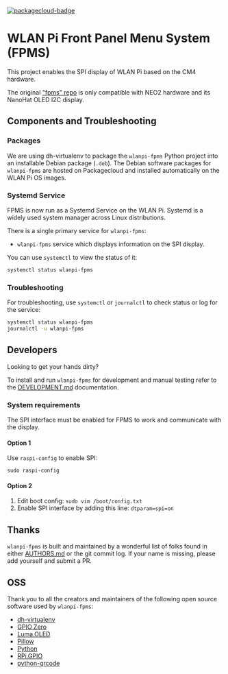 [![packagecloud-badge](https://img.shields.io/badge/deb-packagecloud.io-844fec.svg)](https://packagecloud.io/)

# WLAN Pi Front Panel Menu System (FPMS)

This project enables the SPI display of WLAN Pi based on the CM4 hardware.

The original ["fpms" repo](https://github.com/WLAN-Pi/fpms) is only compatible with NEO2 hardware and its NanoHat OLED I2C display.

## Components and Troubleshooting

### Packages 

We are using dh-virtualenv to package the `wlanpi-fpms` Python project into an installable Debian package (`.deb`). The Debian software packages for `wlanpi-fpms` are hosted on Packagecloud and installed automatically on the WLAN Pi OS images.

### Systemd Service

FPMS is now run as a Systemd Service on the WLAN Pi. Systemd is a widely used system manager across Linux distributions.

There is a single primary service for `wlanpi-fpms`:

* `wlanpi-fpms` service which displays information on the SPI display.

You can use `systemctl` to view the status of it:

```bash
systemctl status wlanpi-fpms
```

### Troubleshooting

For troubleshooting, use `systemctl` or `journalctl` to check status or log for the service:

```bash
systemctl status wlanpi-fpms
journalctl -u wlanpi-fpms
```

## Developers

Looking to get your hands dirty?

To install and run `wlanpi-fpms` for development and manual testing refer to the [DEVELOPMENT.md](DEVELOPMENT.md) documentation.

### System requirements

The SPI interface must be enabled for FPMS to work and communicate with the display. 

#### Option 1

Use `raspi-config` to enable SPI:

```
sudo raspi-config
```

#### Option 2

1. Edit boot config: `sudo vim /boot/config.txt`
2. Enable SPI interface by adding this line: `dtparam=spi=on`

## Thanks

`wlanpi-fpms` is built and maintained by a wonderful list of folks found in either [AUTHORS.md](fpms/AUTHORS.md) or the git commit log. If your name is missing, please add yourself and submit a PR.

## OSS

Thank you to all the creators and maintainers of the following open source software used by `wlanpi-fpms`:

* [dh-virtualenv](https://github.com/spotify/dh-virtualenv)
* [GPIO Zero](https://gpiozero.readthedocs.io/en/stable)
* [Luma.OLED](https://luma-oled.readthedocs.io/en/latest)
* [Pillow](https://python-pillow.org)
* [Python](https://www.python.org)
* [RPi.GPIO](https://pypi.org/project/RPi.GPIO)
* [python-qrcode](https://github.com/lincolnloop/python-qrcode)

